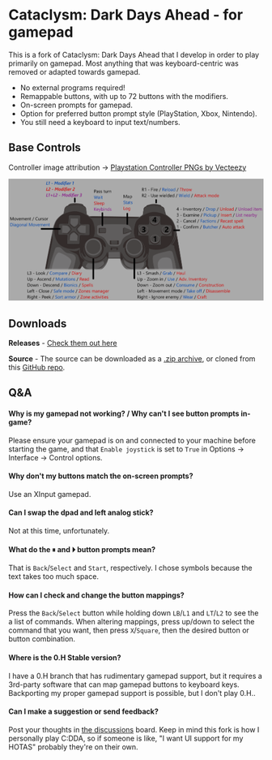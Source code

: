 # Cataclysm: Dark Days Ahead - for gamepad

This is a fork of Cataclysm: Dark Days Ahead that I develop in order to play primarily on gamepad. Most anything that was keyboard-centric was removed or adapted towards gamepad.
* No external programs required!
* Remappable buttons, with up to 72 buttons with the modifiers.
* On-screen prompts for gamepad.
* Option for preferred button prompt style (PlayStation, Xbox, Nintendo).
* You still need a keyboard to input text/numbers.

## Base Controls

Controller image attribution -> [Playstation Controller PNGs by Vecteezy](https://www.vecteezy.com/free-png/playstation-controller)
<p align="center">
    <img src="./data/CDDA-controls.png" alt="CDDA controls">
</p>


## Downloads

**Releases** - [Check them out here](https://github.com/Kilvoctu/Cataclysm-DDA/releases)

**Source** - The source can be downloaded as a [.zip archive](https://github.com/Kilvoctu/Cataclysm-DDA/archive/master.zip), or cloned from this [GitHub repo](https://github.com/Kilvoctu/Cataclysm-DDA/).


## Q&A

#### Why is my gamepad not working? / Why can't I see button prompts in-game?

Please ensure your gamepad is on and connected to your machine before starting the game, and that `Enable joystick` is set to `True` in Options -> Interface -> Control options.

#### Why don't my buttons match the on-screen prompts?

Use an XInput gamepad.

#### Can I swap the dpad and left analog stick?

Not at this time, unfortunately.

#### What do the &#x23F8; and &#x23F5; button prompts mean?
That is `Back`/`Select` and `Start`, respectively. I chose symbols because the text takes too much space.

#### How can I check and change the button mappings?

Press the `Back`/`Select` button while holding down `LB`/`L1` and `LT`/`L2` to see the a list of commands. When altering mappings, press up/down to select the command that you want, then press `X`/`Square`, then the desired button or button combination.

#### Where is the 0.H Stable version?

I have a 0.H branch that has rudimentary gamepad support, but it requires a 3rd-party software that can map gamepad buttons to keyboard keys. Backporting my proper gamepad support is possible, but I don't play 0.H..

#### Can I make a suggestion or send feedback?

Post your thoughts in [the discussions](https://github.com/Kilvoctu/Cataclysm-DDA/discussions) board. Keep in mind this fork is how I personally play C:DDA, so if someone is like, "I want UI support for my HOTAS" probably they're on their own.